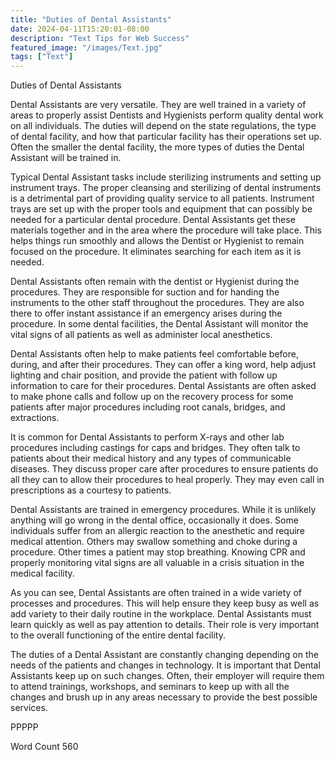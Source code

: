 ```yaml
---
title: "Duties of Dental Assistants"
date: 2024-04-11T15:20:01-08:00
description: "Text Tips for Web Success"
featured_image: "/images/Text.jpg"
tags: ["Text"]
---
```


Duties of Dental Assistants

Dental Assistants are very versatile. They are well trained in a variety of areas to properly assist Dentists and Hygienists perform quality dental work on all individuals. The duties will depend on the state regulations, the type of dental facility, and how that particular facility has their operations set up. Often the smaller the dental facility, the more types of duties the Dental Assistant will be trained in.

Typical Dental Assistant tasks include sterilizing instruments and setting up instrument trays. The proper cleansing and sterilizing of dental instruments is a detrimental part of providing quality service to all patients. Instrument trays are set up with the proper tools and equipment that can possibly be needed for a particular dental procedure. Dental Assistants get these materials together and in the area where the procedure will take place. This helps things run smoothly and allows the Dentist or Hygienist to remain focused on the procedure. It eliminates searching for each item as it is needed.

Dental Assistants often remain with the dentist or Hygienist during the procedures. They are responsible for suction and for handing the instruments to the other staff throughout the procedures. They are also there to offer instant assistance if an emergency arises during the procedure. In some dental facilities, the Dental Assistant will monitor the vital signs of all patients as well as administer local anesthetics.

Dental Assistants often help to make patients feel comfortable before, during, and after their procedures. They can offer a king word, help adjust lighting and chair position, and provide the patient with follow up information to care for their procedures. Dental Assistants are often asked to make phone calls and follow up on the recovery process for some patients after major procedures including root canals, bridges, and extractions. 

It is common for Dental Assistants to perform X-rays and other lab procedures including castings for caps and bridges. They often talk to patients about their medical history and any types of communicable diseases. They discuss proper care after procedures to ensure patients do all they can to allow their procedures to heal properly. They may even call in prescriptions as a courtesy to patients. 

Dental Assistants are trained in emergency procedures. While it is unlikely anything will go wrong in the dental office, occasionally it does. Some individuals suffer from an allergic reaction to the anesthetic and require medical attention. Others may swallow something and choke during a procedure. Other times a patient may stop breathing. Knowing CPR and properly monitoring vital signs are all valuable in a crisis situation in the medical facility. 

As you can see, Dental Assistants are often trained in a wide variety of processes and procedures. This will help ensure they keep busy as well as add variety to their daily routine in the workplace. Dental Assistants must learn quickly as well as pay attention to details. Their role is very important to the overall functioning of the entire dental facility. 

The duties of a Dental Assistant are constantly changing depending on the needs of the patients and changes in technology. It is important that Dental Assistants keep up on such changes. Often, their employer will require them to attend trainings, workshops, and seminars to keep up with all the changes and brush up in any areas necessary to provide the best possible services. 

PPPPP

Word Count 560

